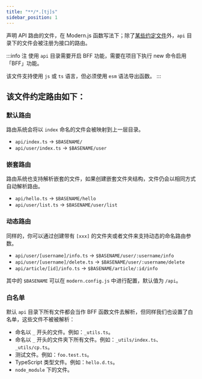 ```yaml
---
title: "**/*.[tj]s"
sidebar_position: 1
---
```


声明 API 路由的文件，在 Modern.js 函数写法下；除了[某些约定文件](/docs/apis/app/hooks/api/functions/api)外，`api` 目录下的文件会被注册为接口的路由。

:::info 注
使用 `api` 目录需要开启 BFF 功能，需要在项目下执行 new 命令启用「BFF」功能。

该文件支持使用 `js` 或 `ts` 语言，但必须使用 `esm` 语法导出函数。
:::

## 该文件约定路由如下：

### 默认路由

路由系统会将以 `index` 命名的文件会被映射到上一层目录。

* `api/index.ts` -> `$BASENAME/`
* `api/user/index.ts` -> `$BASENAME/user`

### 嵌套路由

路由系统也支持解析嵌套的文件，如果创建嵌套文件夹结构，文件仍会以相同方式自动解析路由。

* `api/hello.ts` -> `$BASENAME/hello`
* `api/user/list.ts` -> `$BASENAME/user/list`

### 动态路由

同样的，你可以通过创建带有 `[xxx]` 的文件夹或者文件来支持动态的命名路由参数。

* `api/user/[username]/info.ts` -> `$BASENAME/user/:username/info`
* `api/user/[username]/delete.ts` -> `$BASENAME/user/:username/delete`
* `api/article/[id]/info.ts` -> `$BASENAME/article/:id/info`

其中的 `$BASENAME` 可以在 `modern.config.js` 中进行配置，默认值为 `/api`。

### 白名单

默认 `api` 目录下所有文件都会当作 BFF 函数文件去解析，但同样我们也设置了白名单，这些文件不被被解析：

* 命名以 `_` 开头的文件。例如：`_utils.ts`。
* 命名以 `_` 开头的文件夹下所有文件。例如：`_utils/index.ts`、`_utils/cp.ts`。
* 测试文件。例如：`foo.test.ts`。
* TypeScript 类型文件。例如：`hello.d.ts`。
* `node_module` 下的文件。



